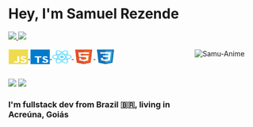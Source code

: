 # Hey, I'm Samuel Rezende 
 <div style="display: inline_block">
  <a href="https://github.com/samuelfr7">
  <img height="180em" src="https://github-readme-stats.vercel.app/api?username=samuelfr7&show_icons=true&theme=dracula&include_all_commits=true&count_private=true"/>
  <img height="180em" src="https://github-readme-stats.vercel.app/api/top-langs/?username=samuelfr7&layout=compact&langs_count=15&theme=dracula"/>
</div>
<div style="display: inline_block"><br>
  <img align="center" alt="Samu-Js" height="30" width="40" src="https://raw.githubusercontent.com/devicons/devicon/master/icons/javascript/javascript-plain.svg">
  <img align="center" alt="Samu-Ts" height="30" width="40" src="https://raw.githubusercontent.com/devicons/devicon/master/icons/typescript/typescript-plain.svg">
  <img align="center" alt="Samu-React" height="30" width="40" src="https://raw.githubusercontent.com/devicons/devicon/master/icons/react/react-original.svg">
  <img align="center" alt="Samu-HTML" height="30" width="40" src="https://raw.githubusercontent.com/devicons/devicon/master/icons/html5/html5-original.svg">
  <img align="center" alt="Samu-CSS" height="30" width="40" src="https://raw.githubusercontent.com/devicons/devicon/master/icons/css3/css3-original.svg">
  <img align="right" alt="Samu-Anime" height="128" width="128" src="https://i.pinimg.com/564x/7c/96/e8/7c96e80e6e48061057121332efb6d86a.jpg">
</div>
  
  ##
 
<div> 
  <a href = "mailto:samuelferreirarezende@gmail.com"><img src="https://img.shields.io/badge/-Gmail-%23333?style=for-the-badge&logo=gmail&logoColor=white" target="_blank"></a>
  <a href="https://www.linkedin.com/in/samuel-ferreira-rezende-7bbbba206" target="_blank"><img src="https://img.shields.io/badge/-LinkedIn-%230077B5?style=for-the-badge&logo=linkedin&logoColor=white" target="_blank"></a> 
</div>
  
  ### I'm fullstack dev from Brazil 🇧🇷, living in Acreúna, Goiás
